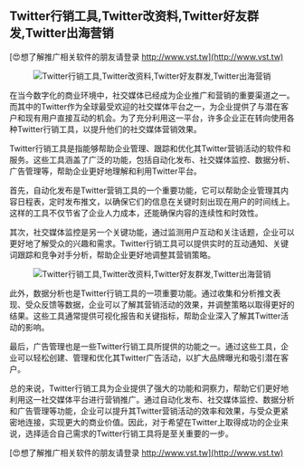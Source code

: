 ## **Twitter行销工具,Twitter改资料,Twitter好友群发,Twitter出海营销**

[😍想了解推广相关软件的朋友请登录 http://www.vst.tw](http://www.vst.tw)

 <center><img src="https://vst.tw/MP4/tuiguang/png/4.png" alt="Twitter行销工具,Twitter改资料,Twitter好友群发,Twitter出海营销"></center>

在当今数字化的商业环境中，社交媒体已经成为企业推广和营销的重要渠道之一。而其中的Twitter作为全球最受欢迎的社交媒体平台之一，为企业提供了与潜在客户和现有用户直接互动的机会。为了充分利用这一平台，许多企业正在转向使用各种Twitter行销工具，以提升他们的社交媒体营销效果。

Twitter行销工具是指能够帮助企业管理、跟踪和优化其Twitter营销活动的软件和服务。这些工具涵盖了广泛的功能，包括自动化发布、社交媒体监控、数据分析、广告管理等，帮助企业更好地理解和利用Twitter平台。

首先，自动化发布是Twitter营销工具的一个重要功能，它可以帮助企业管理其内容日程表，定时发布推文，以确保它们的信息在关键时刻出现在用户的时间线上。这样的工具不仅节省了企业人力成本，还能确保内容的连续性和时效性。

其次，社交媒体监控是另一个关键功能，通过监测用户互动和关注话题，企业可以更好地了解受众的兴趣和需求。Twitter行销工具可以提供实时的互动通知、关键词跟踪和竞争对手分析，帮助企业更好地调整其营销策略。

 <center><img src="https://vst.tw/MP4/tuiguang/png/2.png" alt="Twitter行销工具,Twitter改资料,Twitter好友群发,Twitter出海营销"></center>

此外，数据分析也是Twitter行销工具的一项重要功能。通过收集和分析推文表现、受众反馈等数据，企业可以了解其营销活动的效果，并调整策略以取得更好的结果。这些工具通常提供可视化报告和关键指标，帮助企业深入了解其Twitter活动的影响。

最后，广告管理也是一些Twitter行销工具所提供的功能之一。通过这些工具，企业可以轻松创建、管理和优化其Twitter广告活动，以扩大品牌曝光和吸引潜在客户。

总的来说，Twitter行销工具为企业提供了强大的功能和洞察力，帮助它们更好地利用这一社交媒体平台进行营销推广。通过自动化发布、社交媒体监控、数据分析和广告管理等功能，企业可以提升其Twitter营销活动的效率和效果，与受众更紧密地连接，实现更大的商业价值。因此，对于希望在Twitter上取得成功的企业来说，选择适合自己需求的Twitter行销工具将是至关重要的一步。

[😍想了解推广相关软件的朋友请登录 http://www.vst.tw](http://www.vst.tw)



